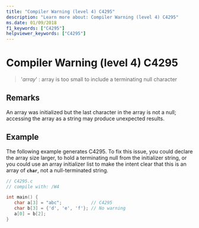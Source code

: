 ```yaml
---
title: "Compiler Warning (level 4) C4295"
description: "Learn more about: Compiler Warning (level 4) C4295"
ms.date: 01/09/2018
f1_keywords: ["C4295"]
helpviewer_keywords: ["C4295"]
---
```

# Compiler Warning (level 4) C4295

> '*array*' : array is too small to include a terminating null character

## Remarks

An array was initialized but the last character in the array is not a null; accessing the array as a string may produce unexpected results.

## Example

The following example generates C4295. To fix this issue, you could declare the array size larger, to hold a terminating null from the initializer string, or you could use an array initializer list to make the intent clear that this is an array of **`char`**, not a null-terminated string.

```C
// C4295.c
// compile with: /W4

int main() {
   char a[3] = "abc";           // C4295
   char b[3] = {'d', 'e', 'f'}; // No warning
   a[0] = b[2];
}
```
